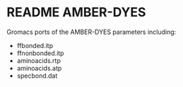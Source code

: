 # README AMBER-DYES

Gromacs ports of the AMBER-DYES parameters including:
- ffbonded.itp
- ffnonbonded.itp
- aminoacids.rtp
- aminoacids.atp
- specbond.dat

